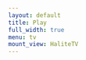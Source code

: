 ```yaml
---
layout: default
title: Play
full_width: true
menu: tv
mount_view: HaliteTV
---
```


<div id="halitetv-container"></div>

<div id="halitetv-visualizer">
</div>